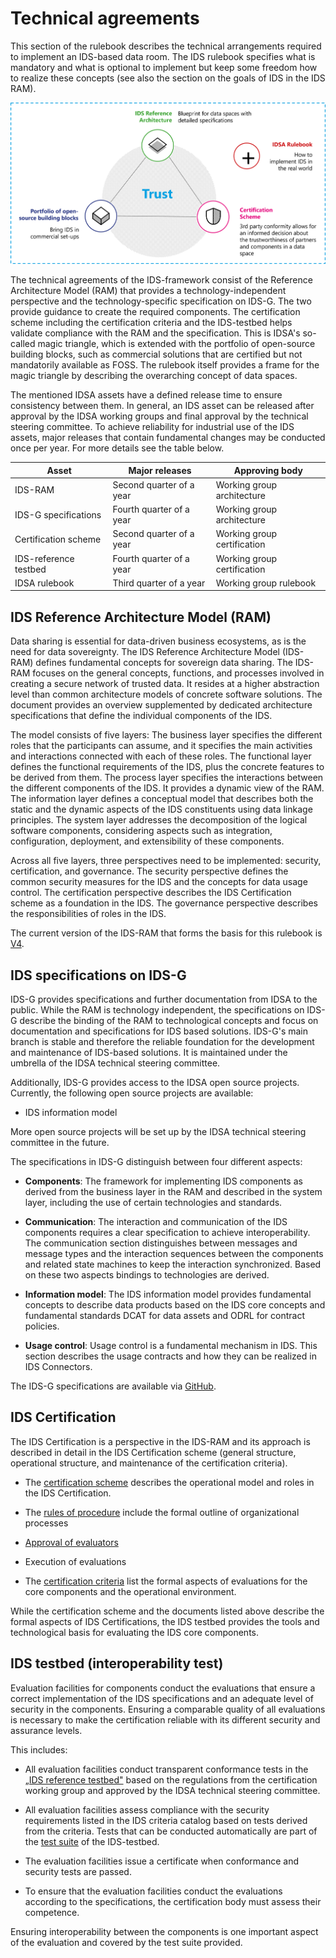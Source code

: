# Technical agreements

This section of the rulebook describes the technical arrangements
required to implement an IDS-based data room. The IDS rulebook specifies
what is mandatory and what is optional to implement but keep some
freedom how to realize these concepts (see also the section on the goals
of IDS in the IDS RAM).

![IDSA Magic Triangle](./media/IDSAMagicTriangle.png)

The technical agreements of the
IDS-framework consist of the Reference Architecture Model (RAM) that
provides a technology-independent perspective and the
technology-specific specification on IDS-G. The two provide guidance to
create the required components. The certification scheme including the
certification criteria and the IDS-testbed helps validate compliance
with the RAM and the specification. This is IDSA's so-called magic
triangle, which is extended with the portfolio of open-source building
blocks, such as commercial solutions that are certified but not
mandatorily available as FOSS. The rulebook itself provides a frame for
the magic triangle by describing the overarching concept of data spaces.

The mentioned IDSA assets have a defined release time to ensure
consistency between them. In general, an IDS asset can be released after
approval by the IDSA working groups and final approval by the technical
steering committee. To achieve reliability for industrial use of the IDS
assets, major releases that contain fundamental changes may be conducted
once per year. For more details see the table below.

| Asset | Major releases | Approving body |
| ----------------------- | ----------------------- | ----------------------- |
| IDS-RAM  | Second quarter of a year |    Working group architecture |
| IDS-G specifications  |  Fourth quarter of a year |    Working group architecture |
| Certification scheme  |  Second quarter of a year |    Working group certification |
| IDS-reference testbed  | Fourth quarter of a year |     Working group certification |
| IDSA rulebook |  Third quarter of a year | Working group rulebook |
  
## IDS Reference Architecture Model (RAM)

Data sharing is essential for data-driven business ecosystems, as is the
need for data sovereignty. The IDS Reference Architecture Model
(IDS-RAM) defines fundamental concepts for sovereign data sharing. The
IDS-RAM focuses on the general concepts, functions, and processes
involved in creating a secure network of trusted data. It resides at a
higher abstraction level than common architecture models of concrete
software solutions. The document provides an overview supplemented by
dedicated architecture specifications that define the individual
components of the IDS.

The model consists of five layers: The business layer specifies the
different roles that the participants can assume, and it specifies the
main activities and interactions connected with each of these roles. The
functional layer defines the functional requirements of the IDS, plus
the concrete features to be derived from them. The process layer
specifies the interactions between the different components of the IDS.
It provides a dynamic view of the RAM. The information layer defines a
conceptual model that describes both the static and the dynamic aspects
of the IDS constituents using data linkage principles. The system layer
addresses the decomposition of the logical software components,
considering aspects such as integration, configuration, deployment, and
extensibility of these components.

Across all five layers, three perspectives need to be implemented:
security, certification, and governance. The security perspective
defines the common security measures for the IDS and the concepts for
data usage control. The certification perspective describes the IDS
Certification scheme as a foundation in the IDS. The governance
perspective describes the responsibilities of roles in the IDS.

The current version of the IDS-RAM that forms the basis for this
rulebook is [V4](https://docs.internationaldataspaces.org/ids-ram-4/).

## IDS specifications on IDS-G

IDS-G provides specifications and further documentation from IDSA to the
public. While the RAM is technology independent, the specifications on
IDS-G describe the binding of the RAM to technological concepts and
focus on documentation and specifications for IDS based solutions.
IDS-G's main branch is stable and therefore the reliable foundation
for the development and maintenance of IDS-based solutions. It is
maintained under the umbrella of the IDSA technical steering committee.

Additionally, IDS-G provides access to the IDSA open source projects.
Currently, the following open source projects are available:

- IDS information model

More open source projects will be set up by the IDSA technical steering
committee in the future.

The specifications in IDS-G distinguish between four different aspects:

- **Components**: The framework for implementing IDS components as
    derived from the business layer in the RAM and described in the
    system layer, including the use of certain technologies and
    standards.

- **Communication**: The interaction and communication of the IDS
    components requires a clear specification to achieve
    interoperability. The communication section distinguishes between
    messages and message types and the interaction sequences between the
    components and related state machines to keep the interaction
    synchronized. Based on these two aspects bindings to technologies
    are derived.

- **Information model**: The IDS information model provides
    fundamental concepts to describe data products based on the IDS core
    concepts and fundamental standards DCAT for data assets and ODRL for
    contract policies.

- **Usage control**: Usage control is a fundamental mechanism in IDS.
    This section describes the usage contracts and how they can be
    realized in IDS Connectors.

The IDS-G specifications are available via [GitHub](https://github.com/International-Data-Spaces-Association/IDS-G).

## IDS Certification

The IDS Certification is a perspective in the IDS-RAM and its approach
is described in detail in the IDS Certification scheme (general
structure, operational structure, and maintenance of the certification
criteria).

- The [certification scheme](https://github.com/International-Data-Spaces-Association/IDS-RAM_4_0/tree/main/documentation/4_Perspectives_of_the_Reference_Architecture_Model/4_2_Certification_Perspective/CertificationScheme) describes the operational model and
    roles in the IDS Certification.

- The [rules of procedure](https://github.com/International-Data-Spaces-Association/IDS-RAM_4_0/tree/main/documentation/4_Perspectives_of_the_Reference_Architecture_Model/4_2_Certification_Perspective/RulesOfProcedure) include the formal outline of
    organizational processes

- [Approval of evaluators](https://github.com/International-Data-Spaces-Association/IDS-RAM_4_0/tree/main/documentation/4_Perspectives_of_the_Reference_Architecture_Model/4_2_Certification_Perspective/ApprovalScheme)

- Execution of evaluations

- The [certification criteria](https://internationaldataspaces.org/publications/white-papers/) list the formal aspects of
    evaluations for the core components and the operational environment.

While the certification scheme and the documents listed above describe
the formal aspects of IDS Certifications, the IDS testbed provides the
tools and technological basis for evaluating the IDS core components.

## IDS testbed (interoperability test)

Evaluation facilities for components conduct the evaluations that ensure
a correct implementation of the IDS specifications and an adequate level
of security in the components. Ensuring a comparable quality of all
evaluations is necessary to make the certification reliable with its
different security and assurance levels.

This includes:

- All evaluation facilities conduct transparent conformance tests in
    the [„IDS reference testbed"](https://github.com/International-Data-Spaces-Association/IDS-testbed) based on the regulations from the
    certification working group and approved by the IDSA technical
    steering committee.

- All evaluation facilities assess compliance with the security
    requirements listed in the IDS criteria catalog based on tests
    derived from the criteria. Tests that can be conducted automatically
    are part of the [test suite](https://github.com/International-Data-Spaces-Association/IDS-testbed/tree/master/Testsuite) of the IDS-testbed.

- The evaluation facilities issue a certificate when conformance and
    security tests are passed.

- To ensure that the evaluation facilities conduct the evaluations
    according to the specifications, the certification body must assess
    their competence.

Ensuring interoperability between the components is one important aspect
of the evaluation and covered by the test suite provided.
